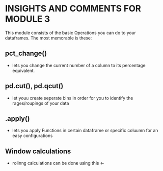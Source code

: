 # INSIGHTS AND COMMENTS FOR MODULE 3

This module consists of the basic Operations you can do to your dataframes. The most memorable is these:

## pct_change() 
- lets you change the current number of a column to its percentage equivalent.

## pd.cut(), pd.qcut()
- let youu create seperate bins in order for you to identify the rages/roupings of your data

## .apply()
- lets you apply Functions in certain dataframe or specific coluumn for an easy configurations

## Window calculations
- rolinng calculations can be done using this <-

